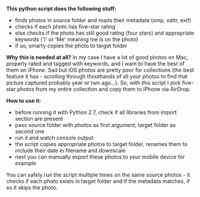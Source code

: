 **This python script does the following stuff:**
- finds photos in source folder and reads their metadata (xmp, xattr, exif)
- checks if each photo has five-star rating
- else checks if the photo has still good rating (four stars) and appropriate keywords ('I' or 'Me' meaning me is on the photo)
- if so, smarty copies the photo to target folder

**Why this is needed at all?** In my case I have a lot of good photos on Mac, properly rated and tagged with keywords, and I want to have the best of them on iPhone. Sad but iOS photos are pretty poor for collections (the best feature it has - scrolling through thouthands of all your photos to find that picture captured probably year or two ago...). So, with this script I pick five-star photos from my entire collection and copy them to iPhone via AirDrop.

**How to use it:**
- before running it with Python 2.7, check if all libraries from import section are present
- pass source folder with photos as first argument, target folder as second one
- run it and watch console output
- the script copies appropriate photos to target folder, renames them to include their date in filename and downscale
- next you can manually export these photos to your mobile device for example

You can safely run the script multiple times on the same source photos - it checks if each photo exists in target folder and if the metadata matches, if so it skips the photo.
